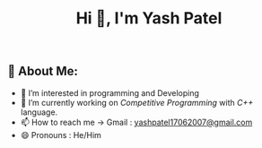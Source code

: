 <h1 align="center">Hi 👋, I'm Yash Patel</h1>



<br/>

## 💫 About Me:
- 👀 I’m interested in programming and Developing
- 🔭 I’m currently working on *Competitive Programming* with *C++* language.
- 📫 How to reach me -> Gmail : yashpatel17062007@gmail.com
- 😄 Pronouns : He/Him
